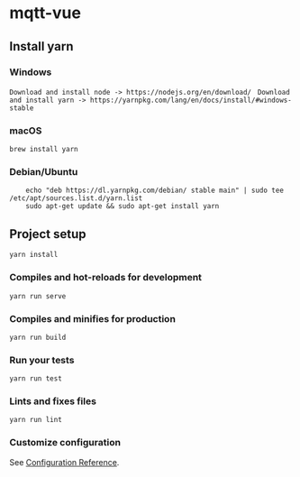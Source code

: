 # mqtt-vue
## Install yarn
 ### Windows
  ```Download and install node -> https://nodejs.org/en/download/ ```
  ``` Download and install yarn -> https://yarnpkg.com/lang/en/docs/install/#windows-stable ```
 
 ### macOS
  ``` brew install yarn ```
 
 ### Debian/Ubuntu
  ``` curl -sS https://dl.yarnpkg.com/debian/pubkey.gpg | sudo apt-key add -
      echo "deb https://dl.yarnpkg.com/debian/ stable main" | sudo tee /etc/apt/sources.list.d/yarn.list
      sudo apt-get update && sudo apt-get install yarn
 ```

## Project setup
```
yarn install
```

### Compiles and hot-reloads for development
```
yarn run serve
```

### Compiles and minifies for production
```
yarn run build
```

### Run your tests
```
yarn run test
```

### Lints and fixes files
```
yarn run lint
```

### Customize configuration
See [Configuration Reference](https://cli.vuejs.org/config/).
